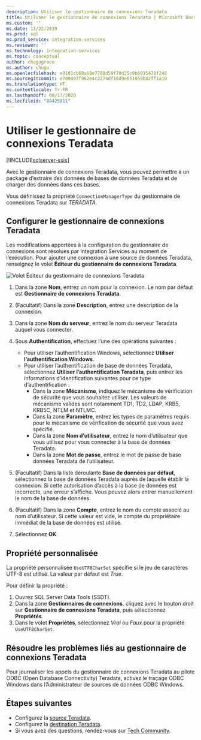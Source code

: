```yaml
---
description: Utiliser le gestionnaire de connexions Teradata
title: Utiliser le gestionnaire de connexions Teradata | Microsoft Docs
ms.custom: ''
ms.date: 11/22/2019
ms.prod: sql
ms.prod_service: integration-services
ms.reviewer: ''
ms.technology: integration-services
ms.topic: conceptual
author: chugugrace
ms.author: chugu
ms.openlocfilehash: e0181cb68a68e7788d59f70d25c9b6935478f248
ms.sourcegitcommit: e700497f962e4c2274df16d9e651059b42ff1a10
ms.translationtype: HT
ms.contentlocale: fr-FR
ms.lasthandoff: 08/17/2020
ms.locfileid: "88425811"
---
```

# <a name="use-the-teradata-connection-manager"></a>Utiliser le gestionnaire de connexions Teradata

[!INCLUDE[sqlserver-ssis](../../includes/applies-to-version/sqlserver-ssis.md)]

Avec le gestionnaire de connexions Teradata, vous pouvez permettre à un package d’extraire des données de bases de données Teradata et de charger des données dans ces bases.

Vous définissez la propriété `ConnectionManagerType` du gestionnaire de connexions Teradata sur *TERADATA*.

## <a name="configure-the-teradata-connection-manager"></a>Configurer le gestionnaire de connexions Teradata

Les modifications apportées à la configuration du gestionnaire de connexions sont résolues par Integration Services au moment de l’exécution. Pour ajouter une connexion à une source de données Teradata, renseignez le volet **Éditeur du gestionnaire de connexions Teradata**.

![Volet Éditeur du gestionnaire de connexions Teradata](media/teradata-connection-manager.png)

1. Dans la zone **Nom**, entrez un nom pour la connexion. Le nom par défaut est **Gestionnaire de connexions Teradata**.

1. (Facultatif) Dans la zone **Description**, entrez une description de la connexion.

1. Dans la zone **Nom du serveur**, entrez le nom du serveur Teradata auquel vous connecter.

1. Sous **Authentification**, effectuez l’une des opérations suivantes :

   - Pour utiliser l’authentification Windows, sélectionnez **Utiliser l’authentification Windows**.
   - Pour utiliser l’authentification de base de données Teradata, sélectionnez **Utiliser l’authentification Teradata**, puis entrez les informations d’identification suivantes pour ce type d’authentification :
     - Dans la zone **Mécanisme**, indiquez le mécanisme de vérification de sécurité que vous souhaitez utiliser. Les valeurs de mécanisme valides sont notamment TD1, TD2, LDAP, KRB5, KRB5C, NTLM et NTLMC.
     - Dans la zone **Paramètre**, entrez les types de paramètres requis pour le mécanisme de vérification de sécurité que vous avez spécifié.
     - Dans la zone **Nom d’utilisateur**, entrez le nom d’utilisateur que vous utilisez pour vous connecter à la base de données Teradata.  
     - Dans la zone **Mot de passe**, entrez le mot de passe de base données Teradata de l’utilisateur.

1. (Facultatif) Dans la liste déroulante **Base de données par défaut**, sélectionnez la base de données Teradata auprès de laquelle établir la connexion. Si cette autorisation d’accès à la base de données est incorrecte, une erreur s’affiche. Vous pouvez alors entrer manuellement le nom de la base de données.

1. (Facultatif) Dans la zone **Compte**, entrez le nom du compte associé au nom d’utilisateur. Si cette valeur est vide, le compte du propriétaire immédiat de la base de données est utilisé.
1. Sélectionnez **OK**.

## <a name="custom-property"></a>Propriété personnalisée

La propriété personnalisée `UseUTF8CharSet` spécifie si le jeu de caractères UTF-8 est utilisé. La valeur par défaut est *True*.

Pour définir la propriété :

1. Ouvrez SQL Server Data Tools (SSDT).
1. Dans la zone **Gestionnaires de connexions**, cliquez avec le bouton droit sur **Gestionnaire de connexions Teradata**, puis sélectionnez **Propriétés**.
1. Dans le volet **Propriétés**, sélectionnez *Vrai* ou *Faux* pour la propriété `UseUTF8CharSet`.

## <a name="troubleshoot-the-teradata-connection-manager"></a>Résoudre les problèmes liés au gestionnaire de connexions Teradata

Pour journaliser les appels du gestionnaire de connexions Teradata au pilote ODBC (Open Database Connectivity) Teradata, activez le traçage ODBC Windows dans l’Administrateur de sources de données ODBC Windows.

## <a name="next-steps"></a>Étapes suivantes

- Configurez la [source Teradata](teradata-source.md).
- Configurez la [destination Teradata](teradata-destination.md).
- Si vous avez des questions, rendez-vous sur [Tech Community](https://aka.ms/AA5u35j).
